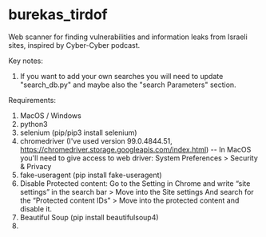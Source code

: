 # burekas_tirdof
Web scanner for finding vulnerabilities and information leaks from Israeli sites, inspired by Cyber-Cyber podcast.

Key notes:
1. If you want to add your own searches you will need to update "search_db.py" and maybe also the "search Parameters" section.

Requirements:
1. MacOS / Windows
2. python3
3. selenium (pip/pip3 install selenium)
4. chromedriver (I've used version 99.0.4844.51, https://chromedriver.storage.googleapis.com/index.html)
-- In MacOS you'll need to give access to web driver: System Preferences > Security & Privacy
5. fake-useragent (pip install fake-useragent)
6. Disable Protected content: Go to the Setting in Chrome and write “site settings” in the search bar > Move into the Site settings And search for the “Protected content IDs” > Move into the protected content and disable it.
7. Beautiful Soup (pip install beautifulsoup4)
8. 